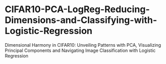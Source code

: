 # CIFAR10-PCA-LogReg-Reducing-Dimensions-and-Classifying-with-Logistic-Regression
Dimensional Harmony in CIFAR10: Unveiling Patterns with PCA, Visualizing Principal Components and Navigating Image Classification with Logistic Regression
